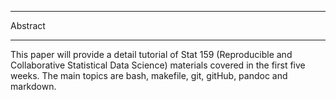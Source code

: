 ______________
Abstract
______________

This paper will provide a detail tutorial of Stat 159 (Reproducible and Collaborative Statistical Data Science) materials covered in the first five weeks. The main topics are bash, makefile, git, gitHub, pandoc and markdown.
